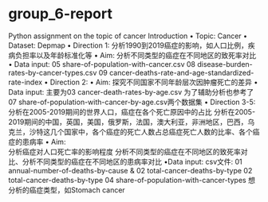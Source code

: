 # group_6-report
Python assignment on the topic of cancer
 Introduction
• Topic:     Cancer
• Dataset:   Depmap
• Direction 1: 
分析1990到2019癌症的影响，如人口比例，疾病负担率以及年龄标准化等 
• Aim: 分析不同类型的癌症在不同地区的致死率对比
• Data input:  05 share-of-population-with-cancer.csv
08 disease-burden-rates-by-cancer-types.csv
09 cancer-deaths-rate-and-age-standardized-rate-index
• Direction 2: 
• Aim: 
探究不同国家不同年龄层次因肿瘤死亡的差异
• Data input: 
主要为03 cancer-death-rates-by-age.csv
为了辅助分析也参考了07 share-of-population-with-cancer-by-age.csv两个数据集
• Direction 3-5:  
分析在2005-2019期间的世界人口，癌症在各个死亡原因中的占比
分析在2005-2019期间的中国，英国，美国，俄罗斯，法国，澳大利亚，非洲地区，巴西，乌克兰，沙特这几个国家中，各个癌症的死亡人数占总癌症死亡人数的比率、各个癌症的患病率
• Aim:      
分析癌症对人口死亡率的影响程度
分析不同类型的癌症在不同地区的致死率对比、分析不同类型的癌症在不同地区的患病率对比
•Data input: 
csv文件:  01 annual-number-of-deaths-by-cause & 02 total-cancer-deaths-by-type
02 total-cancer-deaths-by-type
04 share-of-population-with-cancer-types
想分析的癌症类型，如Stomach cancer   
